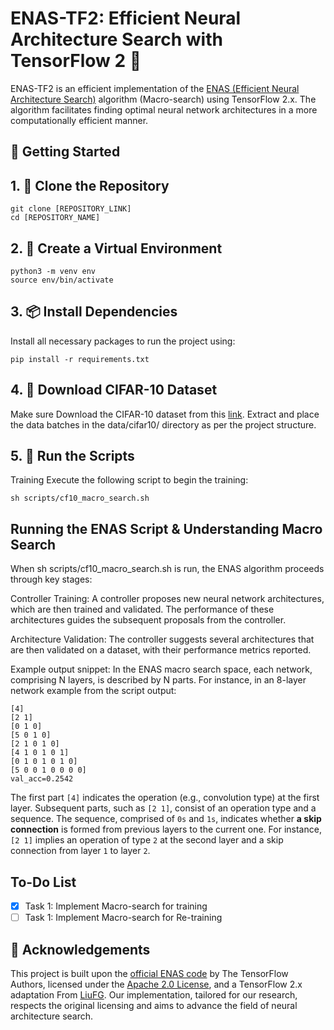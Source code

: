 # ENAS-TF2: Efficient Neural Architecture Search with TensorFlow 2 🚀

ENAS-TF2 is an efficient implementation of the [ENAS (Efficient Neural Architecture Search)](https://arxiv.org/abs/1802.03268) algorithm (Macro-search) using TensorFlow 2.x. The algorithm facilitates finding optimal neural network architectures in a more computationally efficient manner.

## 🚀 Getting Started
## 1. 🔄 Clone the Repository
```
git clone [REPOSITORY_LINK]
cd [REPOSITORY_NAME]
```
## 2. 🐍 Create a Virtual Environment
```
python3 -m venv env
source env/bin/activate 
```

## 3. 📦 Install Dependencies
Install all necessary packages to run the project using:
```
pip install -r requirements.txt
```

## 4. 📂 Download CIFAR-10 Dataset
Make sure Download the CIFAR-10 dataset from this [link](https://www.cs.toronto.edu/~kriz/cifar.html). Extract and place the data batches in the data/cifar10/ directory as per the project structure.

## 5. 🚄 Run the Scripts
Training
Execute the following script to begin the training:
```
sh scripts/cf10_macro_search.sh
```

## Running the ENAS Script & Understanding Macro Search
When sh scripts/cf10_macro_search.sh is run, the ENAS algorithm proceeds through key stages:

Controller Training: A controller proposes new neural network architectures, which are then trained and validated. The performance of these architectures guides the subsequent proposals from the controller.

Architecture Validation: The controller suggests several architectures that are then validated on a dataset, with their performance metrics reported.

Example output snippet:
In the ENAS macro search space, each network, comprising 
N layers, is described by N parts. For instance, in an 8-layer network example from the script output:

```
[4]
[2 1]
[0 1 0]
[5 0 1 0]
[2 1 0 1 0]
[4 1 0 1 0 1]
[0 1 0 1 0 1 0]
[5 0 0 1 0 0 0 0]
val_acc=0.2542
```
The first part `[4]` indicates the operation (e.g., convolution type) at the first layer.
Subsequent parts, such as `[2 1]`, consist of an operation type and a sequence. The sequence, comprised of `0s` and `1s`, indicates whether **a skip connection** is formed from previous layers to the current one. For instance, `[2 1]` implies an operation of type `2` at the second layer and a skip connection from layer `1` to layer `2`.


## To-Do List

- [x] Task 1: Implement Macro-search for training
- [ ]  Task 1: Implement Macro-search for Re-training

## 🙏 Acknowledgements

This project is built upon the [official ENAS code](https://github.com/melodyguan/enas) by The TensorFlow Authors, licensed under the [Apache 2.0 License](http://www.apache.org/licenses/LICENSE-2.0), and a TensorFlow 2.x adaptation From [LiuFG](https://github.com/LiuFG/enas-tf2/tree/master). Our implementation, tailored for our research, respects the original licensing and aims to advance the field of neural architecture search.
